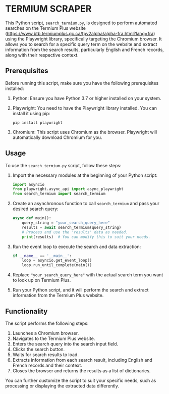 # TERMIUM SCRAPER

This Python script, `search_termium.py`, is designed to perform automated searches on the Termium Plus website (https://www.btb.termiumplus.gc.ca/tpv2alpha/alpha-fra.html?lang=fra) using the Playwright library, specifically targeting the Chromium browser. It allows you to search for a specific query term on the website and extract information from the search results, particularly English and French records, along with their respective context.

## Prerequisites

Before running this script, make sure you have the following prerequisites installed:

1. Python: Ensure you have Python 3.7 or higher installed on your system.
2. Playwright: You need to have the Playwright library installed. You can install it using pip:

   ```
   pip install playwright
   ```

3. Chromium: This script uses Chromium as the browser. Playwright will automatically download Chromium for you.

## Usage

To use the `search_termium.py` script, follow these steps:

1. Import the necessary modules at the beginning of your Python script:

   ```python
   import asyncio
   from playwright.async_api import async_playwright
   from search_termium import search_termium
   ```

2. Create an asynchronous function to call `search_termium` and pass your desired search query:

   ```python
   async def main():
       query_string = "your_search_query_here"
       results = await search_termium(query_string)
       # Process and use the 'results' data as needed.
       print(results)  # You can modify this to suit your needs.
   ```

3. Run the event loop to execute the search and data extraction:

   ```python
   if __name__ == '__main__':
       loop = asyncio.get_event_loop()
       loop.run_until_complete(main())
   ```

4. Replace `"your_search_query_here"` with the actual search term you want to look up on Termium Plus.

5. Run your Python script, and it will perform the search and extract information from the Termium Plus website.

## Functionality

The script performs the following steps:

1. Launches a Chromium browser.
2. Navigates to the Termium Plus website.
3. Enters the search query into the search input field.
4. Clicks the search button.
5. Waits for search results to load.
6. Extracts information from each search result, including English and French records and their context.
7. Closes the browser and returns the results as a list of dictionaries.

You can further customize the script to suit your specific needs, such as processing or displaying the extracted data differently.
